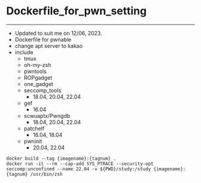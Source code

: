# Dockerfile_for_pwn_setting
---
- Updated to suit me on 12/06, 2023.
- Dockerfile for pwnable
- change apt server to kakao
- include
  - tmux
  - oh-my-zsh
  - pwntools
  - ROPgadget
  - one_gadget
  - seccomp_tools
    - 18.04, 20.04, 22.04
  - gef
    - 16.04
  - scwuaptx/Pwngdb
    - 18.04, 20.04, 22.04
  - patchelf
    - 16.04, 18.04
  - pwninit
    - 20.04, 22.04
```
docker build --tag {imagename}:{tagnum} .
docker run -it --rm --cap-add SYS_PTRACE --security-opt seccomp:unconfined --name 22.04 -v ${PWD}/study:/study {imagename}:{tagnum} /usr/bin/zsh
```
